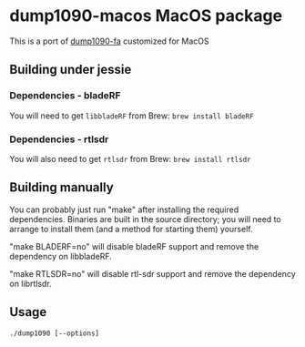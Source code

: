 # dump1090-macos MacOS package

This is a port of [dump1090-fa](https://github.com/adsbxchange/dump1090-fa)
customized for MacOS

## Building under jessie

### Dependencies - bladeRF

You will need to get `libbladeRF` from Brew: `brew install bladeRF`

### Dependencies - rtlsdr

You will also need to get `rtlsdr` from Brew: `brew install rtlsdr`

## Building manually

You can probably just run "make" after installing the required dependencies.
Binaries are built in the source directory; you will need to arrange to
install them (and a method for starting them) yourself.

"make BLADERF=no" will disable bladeRF support and remove the dependency on
libbladeRF.

"make RTLSDR=no" will disable rtl-sdr support and remove the dependency on
librtlsdr.

## Usage

`./dump1090 [--options]`
